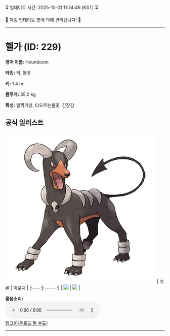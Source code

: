 
⏳ 업데이트 시간: 2025-10-01 11:24:46 (KST) ⏳

🤖 자동 업데이트 봇에 의해 관리됩니다! 🤖

---

# 헬가 (ID: 229)
**영어 이름:** Houndoom

**타입:** 악, 불꽃

**키:** 1.4 m

**몸무게:** 35.0 kg

**특성:** 일찍기상, 타오르는불꽃, 긴장감

## 공식 일러스트
![](https://raw.githubusercontent.com/PokeAPI/sprites/master/sprites/pokemon/other/official-artwork/229.png)
| 기본 | 이로치 |
|:----:|:------:|
| <img src="http://play.pokemonshowdown.com/sprites/ani/houndoom.gif" width="200"> | <img src="http://play.pokemonshowdown.com/sprites/ani-shiny/houndoom.gif" width="200"> |

**울음소리:**<br><audio controls src="https://raw.githubusercontent.com/PokeAPI/cries/main/cries/pokemon/latest/229.ogg"></audio><br> [링크(다운로드 될 수도)](https://raw.githubusercontent.com/PokeAPI/cries/main/cries/pokemon/latest/229.ogg)


---
